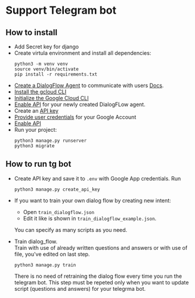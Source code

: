 # Support Telegram bot

## How to install
- Add Secret key for django
- Create virtula environment and install all dependencies:
  ```console
  python3 -m venv venv
  source venv/bin/activate
  pip install -r requirements.txt
  ```
- [Create a DialogFlow Agent](https://dialogflow.cloud.google.com/#/newAgent) to communicate with users [Docs](https://cloud.google.com/dialogflow/es/docs/quick/build-agent).
- [Install the gcloud CLI](https://cloud.google.com/sdk/docs/install)
- [Initialize the Google Cloud CLI](https://cloud.google.com/dialogflow/es/docs/quick/setup#sdk)
- [Enable API](https://cloud.google.com/dialogflow/es/docs/quick/setup#api) for your newly created DialogFLow agent.
- Create an [API key](https://cloud.google.com/docs/authentication/api-keys#create)
- [Provide user credentials](https://cloud.google.com/docs/authentication/provide-credentials-adc#google-idp) for your Google Account
- [Enable API](https://console.cloud.google.com/apis/api/apikeys.googleapis.com/)
- Run your project:
  ```console
  python3 manage.py runserver
  python3 migrate
  ```


## How to run tg bot
- Create API key and save it to `.env` with Google App credentials.
  Run
  ```console
  python3 manage.py create_api_key
  ```
- If you want to train your own dialog flow by creating new intent:
  - Open `train_dialogflow.json`
  - Edit it like is shown in `train_dialogflow_example.json`.

  You can specify as many scripts as you need.

- Train dialog_flow.<br>
  Train with use of already written questions and answers or with use of file, you've edited on last step.
  ```console
  python3 manage.py train
  ```
  There is no need of retraining the dialog flow every time you run the telegram bot. This step must be repeted only when you want to update script (questions and answers) for your telegrma bot.

